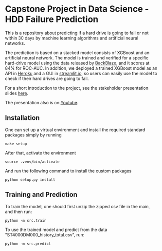 # Capstone Project in Data Science - HDD Failure Prediction
This is a repository about predicting if a hard drive is going to fail or not within 30 days by machine learning algorithms and artificial neural networks. 

The prediction is based on a stacked model consists of XGBoost and an artificial neural network. The model is trained and verified for a specific hard-drive model using the data released by [BackBlaze](https://www.backblaze.com/b2/hard-drive-test-data.html#downloading-the-raw-hard-drive-test-data), and it scores at 84% for ROC-AUC. In addition, we deployed a trained XGBoost model as an API in [Heroku](https://felix-roc-capstone.herokuapp.com/) and a GUI in [streamlit.io](https://share.streamlit.io/felix-roc/hdd-anomaly-detection/streamlit_frontend), so users can easily use the model to check if their hard drives are going to fail.

For a short introduction to the project, see the stakeholder presentation slides [here](https://github.com/felix-roc/hdd-anomaly-detection/blob/wcmphysics-readme-update/reports/to_fail_or_not_to_fail.pdf).

The presentation also is on [Youtube](https://www.youtube.com/watch?v=8Y4Zsu5Pjcs&t).


## Installation
One can set up a virtual environment and install the required standard packages simply by running

    make setup

After that, activate the environment

    source .venv/bin/activate

And run the following command to install the custom packages

    python setup.py install

## Training and Prediction
To train the model, one should first unzip the zipped csv file in the main, and then run:

    python -m src.train

To use the trained model and predict from the data "ST4000DM000_history_total.csv", run:

    python -m src.predict


